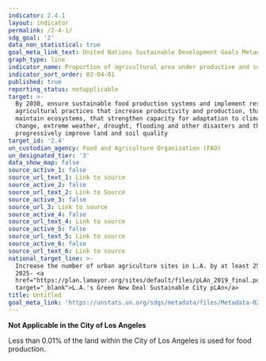 ```yaml
---
indicator: 2.4.1
layout: indicator
permalink: /2-4-1/
sdg_goal: '2'
data_non_statistical: true
goal_meta_link_text: United Nations Sustainable Development Goals Metadata (PDF 4.0 MB)
graph_type: line
indicator_name: Proportion of agricultural area under productive and sustainable agriculture
indicator_sort_order: 02-04-01
published: true
reporting_status: notapplicable
target: >-
  By 2030, ensure sustainable food production systems and implement resilient
  agricultural practices that increase productivity and production, that help
  maintain ecosystems, that strengthen capacity for adaptation to climate
  change, extreme weather, drought, flooding and other disasters and that
  progressively improve land and soil quality
target_id: '2.4'
un_custodian_agency: Food and Agriculture Organization (FAO)
un_designated_tier: '3'
data_show_map: false
source_active_1: false
source_url_text_1: Link to source
source_active_2: false
source_url_text_2: Link to Source
source_active_3: false
source_url_3: Link to source
source_active_4: false
source_url_text_4: Link to source
source_active_5: false
source_url_text_5: Link to source
source_active_6: false
source_url_text_6: Link to source
national_target_line: >-
  Increase the number of urban agriculture sites in L.A. by at least 25% by
  2025- <a
  href="https://plan.lamayor.org/sites/default/files/pLAn_2019_final.pdf"
  target="_blank">L.A.'s Green New Deal Sustainable City pLAn</a>
title: Untitled
goal_meta_link: 'https://unstats.un.org/sdgs/metadata/files/Metadata-02-04-01.pdf'
---
```

**Not Applicable in the City of Los Angeles**

Less than 0.01% of the land within the City of Los Angeles is used for food production.
